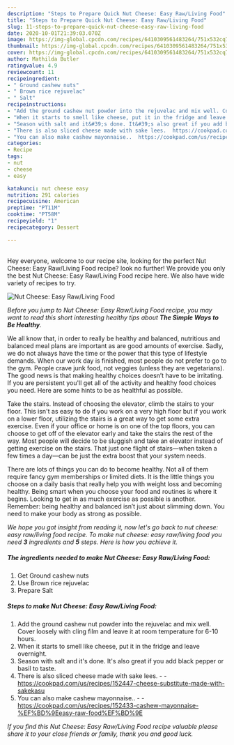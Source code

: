 ```yaml
---
description: "Steps to Prepare Quick Nut Cheese: Easy Raw/Living Food"
title: "Steps to Prepare Quick Nut Cheese: Easy Raw/Living Food"
slug: 11-steps-to-prepare-quick-nut-cheese-easy-raw-living-food
date: 2020-10-01T21:39:03.070Z
image: https://img-global.cpcdn.com/recipes/6410309561483264/751x532cq70/nut-cheese-easy-rawliving-food-recipe-main-photo.jpg
thumbnail: https://img-global.cpcdn.com/recipes/6410309561483264/751x532cq70/nut-cheese-easy-rawliving-food-recipe-main-photo.jpg
cover: https://img-global.cpcdn.com/recipes/6410309561483264/751x532cq70/nut-cheese-easy-rawliving-food-recipe-main-photo.jpg
author: Mathilda Butler
ratingvalue: 4.9
reviewcount: 11
recipeingredient:
- " Ground cashew nuts"
- " Brown rice rejuvelac"
- " Salt"
recipeinstructions:
- "Add the ground cashew nut powder into the rejuvelac and mix well. Cover loosely with cling film and leave it at room temperature for 6-10 hours."
- "When it starts to smell like cheese, put it in the fridge and leave overnight."
- "Season with salt and it&#39;s done. It&#39;s also great if you add black pepper or basil to taste."
- "There is also sliced cheese made with sake lees.  https://cookpad.com/us/recipes/152447-cheese-substitute-made-with-sakekasu"
- "You can also make cashew mayonnaise..  https://cookpad.com/us/recipes/152433-cashew-mayonnaise-%EF%BD%9Eeasy-raw-food%EF%BD%9E"
categories:
- Recipe
tags:
- nut
- cheese
- easy

katakunci: nut cheese easy 
nutrition: 291 calories
recipecuisine: American
preptime: "PT11M"
cooktime: "PT58M"
recipeyield: "1"
recipecategory: Dessert

---
```

<br>
Hey everyone, welcome to our recipe site, looking for the perfect Nut Cheese: Easy Raw/Living Food recipe? look no further! We provide you only the best Nut Cheese: Easy Raw/Living Food recipe here. We also have wide variety of recipes to try.
<br>


![Nut Cheese: Easy Raw/Living Food](https://img-global.cpcdn.com/recipes/6410309561483264/751x532cq70/nut-cheese-easy-rawliving-food-recipe-main-photo.jpg)

<i>Before you jump to Nut Cheese: Easy Raw/Living Food recipe, you may want to read this short interesting healthy tips about <strong>The Simple Ways to Be Healthy</strong>.</i>

We all know that, in order to really be healthy and balanced, nutritious and balanced meal plans are important as are good amounts of exercise. Sadly, we do not always have the time or the power that this type of lifestyle demands. When our work day is finished, most people do not prefer to go to the gym. People crave junk food, not veggies (unless they are vegetarians). The good news is that making healthy choices doesn’t have to be irritating. If you are persistent you'll get all of the activity and healthy food choices you need. Here are some hints to be as healthful as possible.

Take the stairs. Instead of choosing the elevator, climb the stairs to your floor. This isn't as easy to do if you work on a very high floor but if you work on a lower floor, utilizing the stairs is a great way to get some extra exercise. Even if your office or home is on one of the top floors, you can choose to get off of the elevator early and take the stairs the rest of the way. Most people will decide to be sluggish and take an elevator instead of getting exercise on the stairs. That just one flight of stairs—when taken a few times a day—can be just the extra boost that your system needs. 

There are lots of things you can do to become healthy. Not all of them require fancy gym memberships or limited diets. It is the little things you choose on a daily basis that really help you with weight loss and becoming healthy. Being smart when you choose your food and routines is where it begins. Looking to get in as much exercise as possible is another. Remember: being healthy and balanced isn’t just about slimming down. You need to make your body as strong as possible. 


<i>We hope you got insight from reading it, now let's go back to nut cheese: easy raw/living food recipe. To make nut cheese: easy raw/living food you need <strong>3</strong> ingredients and <strong>5</strong> steps. Here is how you achieve it.
</i>

##### The ingredients needed to make Nut Cheese: Easy Raw/Living Food:

1. Get  Ground cashew nuts
1. Use  Brown rice rejuvelac
1. Prepare  Salt


##### Steps to make Nut Cheese: Easy Raw/Living Food:

1. Add the ground cashew nut powder into the rejuvelac and mix well. Cover loosely with cling film and leave it at room temperature for 6-10 hours.
1. When it starts to smell like cheese, put it in the fridge and leave overnight.
1. Season with salt and it&#39;s done. It&#39;s also great if you add black pepper or basil to taste.
1. There is also sliced cheese made with sake lees. -  - https://cookpad.com/us/recipes/152447-cheese-substitute-made-with-sakekasu
1. You can also make cashew mayonnaise.. -  - https://cookpad.com/us/recipes/152433-cashew-mayonnaise-%EF%BD%9Eeasy-raw-food%EF%BD%9E


<i>If you find this Nut Cheese: Easy Raw/Living Food recipe valuable please share it to your close friends or family, thank you and good luck.</i>
